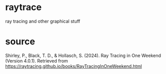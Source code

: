 # raytrace
ray tracing and other graphical stuff

# source
Shirley, P., Black, T. D., & Hollasch, S. (2024). Ray Tracing in One Weekend (Version 4.0.1). Retrieved from https://raytracing.github.io/books/RayTracingInOneWeekend.html
